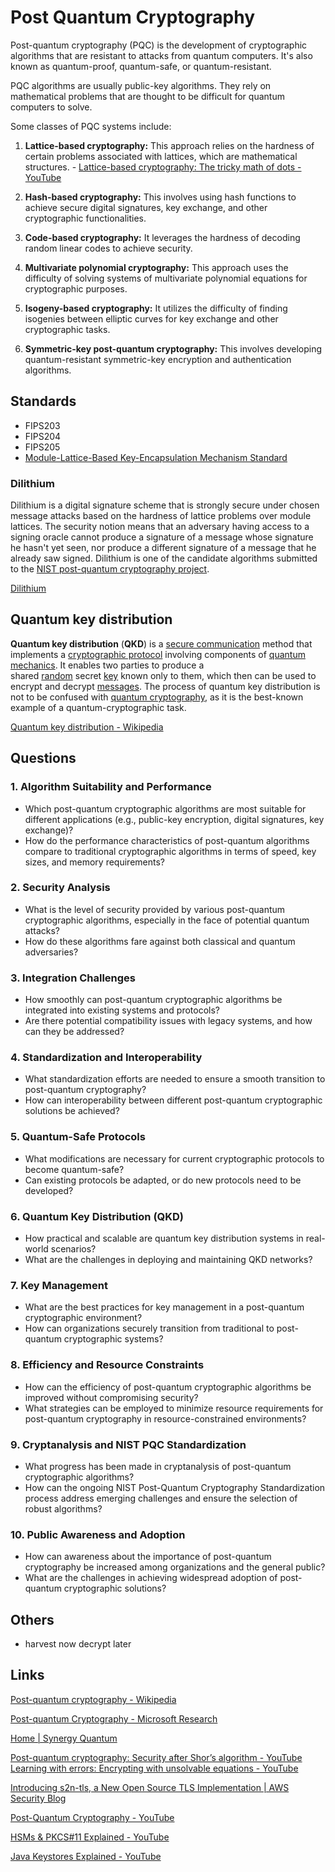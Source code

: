 # Post Quantum Cryptography

Post-quantum cryptography (PQC) is the development of cryptographic algorithms that are resistant to attacks from quantum computers. It's also known as quantum-proof, quantum-safe, or quantum-resistant.

PQC algorithms are usually public-key algorithms. They rely on mathematical problems that are thought to be difficult for quantum computers to solve.

Some classes of PQC systems include:

1. **Lattice-based cryptography:** This approach relies on the hardness of certain problems associated with lattices, which are mathematical structures. - [Lattice-based cryptography: The tricky math of dots - YouTube](https://www.youtube.com/watch?v=QDdOoYdb748&ab_channel=ChalkTalk)

2. **Hash-based cryptography:** This involves using hash functions to achieve secure digital signatures, key exchange, and other cryptographic functionalities.

3. **Code-based cryptography:** It leverages the hardness of decoding random linear codes to achieve security.

4. **Multivariate polynomial cryptography:** This approach uses the difficulty of solving systems of multivariate polynomial equations for cryptographic purposes.

5. **Isogeny-based cryptography:** It utilizes the difficulty of finding isogenies between elliptic curves for key exchange and other cryptographic tasks.

6. **Symmetric-key post-quantum cryptography:** This involves developing quantum-resistant symmetric-key encryption and authentication algorithms.

## Standards

- FIPS203
- FIPS204
- FIPS205
- [Module-Lattice-Based Key-Encapsulation Mechanism Standard](https://csrc.nist.gov/pubs/fips/203/ipd)

### Dilithium

Dilithium is a digital signature scheme that is strongly secure under chosen message attacks based on the hardness of lattice problems over module lattices. The security notion means that an adversary having access to a signing oracle cannot produce a signature of a message whose signature he hasn't yet seen, nor produce a different signature of a message that he already saw signed. Dilithium is one of the candidate algorithms submitted to the [NIST post-quantum cryptography project](https://csrc.nist.gov/Projects/Post-Quantum-Cryptography).

[Dilithium](https://pq-crystals.org/dilithium/)

## Quantum key distribution

**Quantum key distribution** (**QKD**) is a [secure communication](https://en.wikipedia.org/wiki/Secure_communication "Secure communication") method that implements a [cryptographic protocol](https://en.wikipedia.org/wiki/Cryptographic_protocol "Cryptographic protocol") involving components of [quantum mechanics](https://en.wikipedia.org/wiki/Quantum_mechanics "Quantum mechanics"). It enables two parties to produce a shared [random](https://en.wikipedia.org/wiki/Randomness "Randomness") secret [key](https://en.wikipedia.org/wiki/Key_(cryptography) "Key (cryptography)") known only to them, which then can be used to encrypt and decrypt [messages](https://en.wikipedia.org/wiki/Messages "Messages"). The process of quantum key distribution is not to be confused with [quantum cryptography](https://en.wikipedia.org/wiki/Quantum_cryptography "Quantum cryptography"), as it is the best-known example of a quantum-cryptographic task.

[Quantum key distribution - Wikipedia](https://en.wikipedia.org/wiki/Quantum_key_distribution)

## Questions

### 1. Algorithm Suitability and Performance

- Which post-quantum cryptographic algorithms are most suitable for different applications (e.g., public-key encryption, digital signatures, key exchange)?
- How do the performance characteristics of post-quantum algorithms compare to traditional cryptographic algorithms in terms of speed, key sizes, and memory requirements?

### 2. Security Analysis

- What is the level of security provided by various post-quantum cryptographic algorithms, especially in the face of potential quantum attacks?
- How do these algorithms fare against both classical and quantum adversaries?

### 3. Integration Challenges

- How smoothly can post-quantum cryptographic algorithms be integrated into existing systems and protocols?
- Are there potential compatibility issues with legacy systems, and how can they be addressed?

### 4. Standardization and Interoperability

- What standardization efforts are needed to ensure a smooth transition to post-quantum cryptography?
- How can interoperability between different post-quantum cryptographic solutions be achieved?

### 5. Quantum-Safe Protocols

- What modifications are necessary for current cryptographic protocols to become quantum-safe?
- Can existing protocols be adapted, or do new protocols need to be developed?

### 6. Quantum Key Distribution (QKD)

- How practical and scalable are quantum key distribution systems in real-world scenarios?
- What are the challenges in deploying and maintaining QKD networks?

### 7. Key Management

- What are the best practices for key management in a post-quantum cryptographic environment?
- How can organizations securely transition from traditional to post-quantum cryptographic systems?

### 8. Efficiency and Resource Constraints

- How can the efficiency of post-quantum cryptographic algorithms be improved without compromising security?
- What strategies can be employed to minimize resource requirements for post-quantum cryptography in resource-constrained environments?

### 9. Cryptanalysis and NIST PQC Standardization

- What progress has been made in cryptanalysis of post-quantum cryptographic algorithms?
- How can the ongoing NIST Post-Quantum Cryptography Standardization process address emerging challenges and ensure the selection of robust algorithms?

### 10. Public Awareness and Adoption

- How can awareness about the importance of post-quantum cryptography be increased among organizations and the general public?
- What are the challenges in achieving widespread adoption of post-quantum cryptographic solutions?

## Others

- harvest now decrypt later

## Links

[Post-quantum cryptography - Wikipedia](https://en.wikipedia.org/wiki/Post-quantum_cryptography)

[Post-quantum Cryptography - Microsoft Research](https://www.microsoft.com/en-us/research/project/post-quantum-cryptography/)

[Home | Synergy Quantum](https://www.synergyquantum.swiss/)

[Post-quantum cryptography: Security after Shor’s algorithm - YouTube](https://www.youtube.com/watch?v=_C5dkUiiQnw)
[Learning with errors: Encrypting with unsolvable equations - YouTube](https://www.youtube.com/watch?v=K026C5YaB3A&ab_channel=ChalkTalk)

[Introducing s2n-tls, a New Open Source TLS Implementation | AWS Security Blog](https://aws.amazon.com/blogs/security/introducing-s2n-a-new-open-source-tls-implementation/)

[Post-Quantum Cryptography - YouTube](https://www.youtube.com/playlist?list=PLA-8aGQm6tkK3-tamUTrVgYsNP3hNY3t2)

[HSMs & PKCS#11 Explained - YouTube](https://www.youtube.com/playlist?list=PLA-8aGQm6tkIgd8-zi4PtCO79qmmtKyCm)

[Java Keystores Explained - YouTube](https://www.youtube.com/playlist?list=PLA-8aGQm6tkJgHnLcTyKo_4Qmhc6it5AF)
